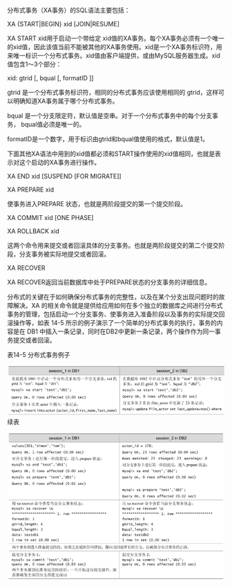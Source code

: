 

分布式事务（XA事务）的SQL语法主要包括：

XA {START|BEGIN} xid [JOIN|RESUME]

XA START xid用于启动一个带给定 xid值的XA事务。每个XA事务必须有一个唯一的xid值，因此该值当前不能被其他的XA事务使用。xid是一个XA事务标识符，用来唯一标识一个分布式事务。xid值由客户端提供，或由MySQL服务器生成。xid值包含1～3个部分：

xid: gtrid [, bqual [, formatID ]]

gtrid 是一个分布式事务标识符，相同的分布式事务应该使用相同的 gtrid，这样可以明确知道XA事务属于哪个分布式事务。

bqual 是一个分支限定符，默认值是空串。对于一个分布式事务中的每个分支事务， bqual值必须是唯一的。

formatID是一个数字，用于标识由gtrid和bqual值使用的格式，默认值是1。

下面其他XA语法中用到的xid值都必须和START操作使用的xid值相同，也就是表示对这个启动的XA事务进行操作。

XA END xid [SUSPEND [FOR MIGRATE]]

XA PREPARE xid

使事务进入PREPARE 状态，也就是两阶段提交的第一个提交阶段。

XA COMMIT xid [ONE PHASE]

XA ROLLBACK xid

这两个命令用来提交或者回滚具体的分支事务。也就是两阶段提交的第二个提交阶段，分支事务被实际地提交或者回滚。

XA RECOVER

XA RECOVER返回当前数据库中处于PREPARE状态的分支事务的详细信息。

分布式的关键在于如何确保分布式事务的完整性，以及在某个分支出现问题时的故障解决。XA 的相关命令就是提供给应用如何在多个独立的数据库之间进行分布式事务的管理，包括启动一个分支事务、使事务进入准备阶段以及事务的实际提交回滚操作等，如表 14-5 所示的例子演示了一个简单的分布式事务的执行，事务的内容是在 DB1 中插入一条记录，同时在DB2中更新一条记录，两个操作作为同一事务提交或者回滚。

表14-5 分布式事务例子



![figure_0228_0125.jpg](../images/figure_0228_0125.jpg)
续表



![figure_0229_0126.jpg](../images/figure_0229_0126.jpg)


